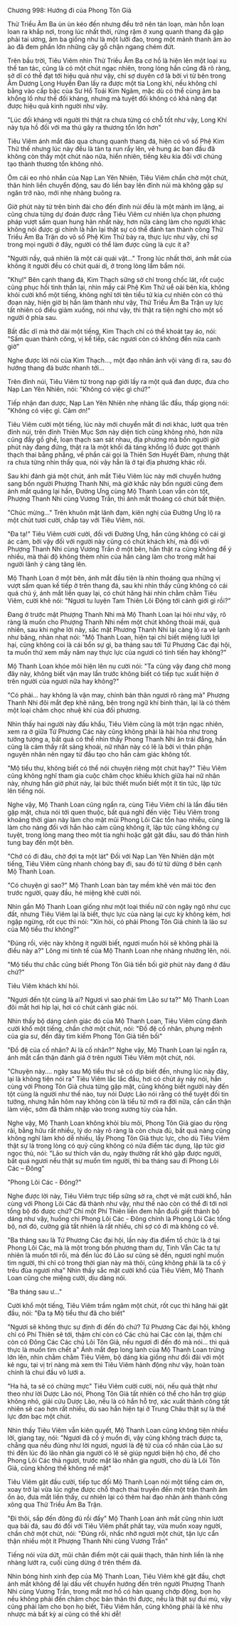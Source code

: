 




Chương 998: Hướng đi của Phong Tôn Giả


Thử Triều Âm Ba ùn ùn kéo đến nhưng đều trở nên tán loạn, màn hỗn loạn loan ra khắp nơi, trong lúc nhất thời, rừng rậm ở xung quanh thang đá gặp phải tai ương, âm ba giống như là một lưỡi đao, trong một mảnh thanh âm ào ào đã đem phần lớn những cây gỗ chặn ngang chém đứt.

Trên bầu trời, Tiêu Viêm nhìn Thử Triều Âm Ba cơ hồ là hiện lên một loại xu thế tan tác, cũng là có một chút ngạc nhiên, trong lòng hắn cũng đã rõ ràng, sở dĩ có thể đạt tới hiệu quả như vậy, chỉ sợ duyên cớ là bởi vì từ bên trong Âm Dương Long Huyền Đan lấy ra được một tia Long khí, nếu không chỉ bằng vào cấp bậc của Sư Hổ Toái Kim Ngâm, mặc dù có thể cùng âm ba khổng lồ như thế đối kháng, nhưng mà tuyệt đối không có khả năng đạt được hiệu quả kinh người như vậy.

"Lúc đối kháng với người thì thật ra chưa từng có chỗ tốt như vậy, Long Khí này tựa hồ đối với ma thú gây ra thương tổn lớn hơn"

Tiêu Viêm ánh mắt đảo qua chung quanh thang đá, hiện có vô số Phệ Kim Thử thế nhưng lúc này đều là tàn tạ run rẩy lên, vẻ hung ác ban đầu đã không còn thấy một chút nào nữa, hiển nhiên, tiếng kêu kia đối với chúng tạo thành thương tổn không nhỏ.

Ôm cái eo nhỏ nhắn của Nạp Lan Yên Nhiên, Tiêu Viêm chần chờ một chút, thân hình liền chuyển động, sau đó liền bay lên đỉnh núi mà không gặp sự ngăn trở nào, mới nhẹ nhàng buông ra.

Giờ phút này từ trên bình đài cho đến đỉnh núi đều là một mảnh im lặng, ai cũng chưa từng dự đoán được rằng Tiêu Viêm cư nhiên lựa chọn phương pháp vượt sấm quan hung hãn nhất này, hơn nữa càng làm cho người khác không nói được gì chính là hắn lại thật sự có thể đánh tan thành công Thử Triều Âm Ba Trận do vô số Phệ Kim Thử bày ra, thực lực như vậy, chỉ sợ trong mọi người ở đây, người có thể làm được cũng là cực ít a?

"Người nầy, quả nhiên là một cái quái vật…" Trong lúc nhất thời, ánh mắt của không ít người đều có chút quái dị, ở trong lòng lẩm bẩm nói.

"Khụ!" Bên cạnh thang đá, Kim Thạch sững sờ chỉ trong chốc lát, rốt cuộc cũng phục hồi tinh thần lại, nhìn mấy cái Phệ Kim Thử uể oải bên kia, không khỏi cười khổ một tiếng, không nghĩ tới tên tiểu tử kia cư nhiên còn có thủ đoạn này, hiện giờ bị hắn làm thành như vậy, Thử Triều Âm Ba Trận uy lực tất nhiên có điều giảm xuống, nói như vậy, thì thật ra tiện nghi cho một số người ở phía sau.

Bất đắc dĩ mà thở dài một tiếng, Kim Thạch chỉ có thể khoát tay áo, nói: "Sấm quan thành công, vị kế tiếp, các ngươi còn có không đến nửa canh giờ"

Nghe được lời nói của Kim Thạch..., một đạo nhân ảnh vội vàng đi ra, sau đó hướng thang đá bước nhanh tới…

Trên đỉnh núi, Tiêu Viêm từ trong nạp giới lấy ra một quả đan dược, đưa cho Nạp Lan Yên Nhiên, nói: "Không có việc gì chứ?"

Tiếp nhận đan dược, Nạp Lan Yên Nhiên nhẹ nhàng lắc đầu, thấp giọng nói: "Không có việc gì. Cảm ơn!"

Tiêu Viêm cười một tiếng, lúc này mới chuyển mắt đi nơi khác, lướt qua trên đỉnh núi, trên đỉnh Thiên Mục Sơn này diện tích cũng không nhỏ, hơn nữa cũng đầy gồ ghề, loạn thạch san sát nhau, địa phương mà bốn người giờ phút này đang đứng, thật ra là một khối đá tảng khổng lồ được gọt thành thạch thai bằng phẳng, về phần cái gọi là Thiên Sơn Huyết Đàm, nhưng thật ra chưa từng nhìn thấy qua, nói vậy hẳn là ở tại địa phương khác rồi.

Sau khi đánh giá một chút, ánh mắt Tiêu Viêm lúc này mới chuyển hướng sang bốn người Phượng Thanh Nhi, mà giờ khắc này bốn người cũng đem ánh mắt quăng lại hắn, Đường Ưng cùng Mộ Thanh Loan vẫn còn tốt, Phượng Thanh Nhi cùng Vương Trần, thì ánh mắt thoáng có chút bất thiện.

"Chúc mừng…" Trên khuôn mặt lãnh đạm, kiên nghị của Đường Ưng lộ ra một chút tươi cười, chắp tay với Tiêu Viêm, nói.

"Đa tạ!" Tiêu Viêm cười cười, đối với Đường Ưng, hắn cũng không có cái gì ác cảm, bởi vậy đối với người này cũng có chút khách khí, mà đối với Phượng Thanh Nhi cùng Vương Trần ở một bên, hắn thật ra cũng không để ý nhiều, mà thái độ không thèm nhìn của hắn càng làm cho trong mắt hai người lãnh ý càng tăng lên.

Mộ Thanh Loan ở một bên, ánh mắt đầu tiên là nhìn thoáng qua những vị vượt sấm quan kế tiếp ở trên thang đá, sau khi nhìn thấy cũng không có cái quá chú ý, ánh mắt liền quay lại, có chút hăng hái nhìn chằm chằm Tiêu Viêm, cười khẽ nói: "Ngươi tu luyện Tam Thiên Lôi Động tới cảnh giới gì rồi?"

Đang ở trước mặt Phượng Thanh Nhi mà Mộ Thanh Loan lại hỏi như vậy, rõ ràng là muốn cho Phượng Thanh Nhi nếm một chút không thoải mái, quả nhiên, sau khi nghe lời này, sắc mặt Phương Thanh Nhi lại càng lộ ra vẻ lạnh như băng, nhàn nhạt nói: "Mộ Thanh Loan, hiện tại chỉ biết miệng lưỡi lợi hại, cũng không coi là cái bổn sự gì, ba tháng sau tới Tứ Phương Các đại hội, ta muốn thử xem mấy năm nay thực lực của ngươi có tinh tiến hay không?"

Mộ Thanh Loan khóe môi hiện lên nụ cười nói: "Ta cũng vậy đang chờ mong đây này, không biết vận may lần trước không biết có tiếp tục xuất hiện ở trên người của ngươi nữa hay không?"

"Có phải... hay không là vận may, chính bản thân ngươi rõ ràng mà" Phượng Thanh Nhi đôi mắt đẹp khẽ nâng, bên trong ngữ khí bình thản, lại là có thêm một loại châm chọc nhuệ khí của đối phương.

Nhìn thấy hai người này đấu khẩu, Tiêu Viêm cũng là một trận ngạc nhiên, xem ra ở giữa Tứ Phương Các này cũng không phải là hài hòa như trong tưởng tượng a, bất quá có thể nhìn thấy Phong Thanh Nhi ăn trái đắng, hắn cũng là cảm thấy rất sảng khoái, nữ nhân này có lẽ là bởi vì thân phận nguyên nhân nên ngay từ đầu tạo cho hắn cảm giác không tốt.

"Mộ tiểu thư, không biết có thể nói chuyện riêng một chút hay?" Tiêu Viêm cũng không nghĩ tham gia cuộc châm chọc khiêu khích giữa hai nữ nhân này, nhưng hắn giờ phút này, lại bức thiết muốn biết một ít tin tức, lập tức lên tiếng nói.

Nghe vậy, Mộ Thanh Loan cũng ngẩn ra, cùng Tiêu Viêm chỉ là lần đầu tiên gặp mặt, chưa nói tới quen thuộc, bất quá nghĩ đến việc Tiêu Viêm trong khoảng thời gian này làm cho mặt mũi Phong Lôi Các tổn hao nhiều, cũng là làm cho nàng đối với hắn hảo cảm cũng không ít, lập tức cũng không cự tuyệt, trong lòng mang theo một tia nghi hoặc gật gật đầu, sau đó thân hình tung bay đến một bên.

"Chớ có đi đâu, chờ đợi ta một lát" Đối với Nạp Lan Yên Nhiên dặn một tiếng, Tiêu Viêm cũng nhanh chóng bay đi, sau đó từ từ dừng ở bên cạnh Mộ Thanh Loan.

"Có chuyện gì sao?" Mộ Thanh Loan bàn tay mềm khẽ vén mái tóc đen trước người, quay đầu, hé miệng khẽ cười nói.

Nhìn gần Mộ Thanh Loan giống như một loại thiếu nữ còn ngây ngô như cục đất, nhưng Tiêu Viêm lại là biết, thực lực của nàng lại cực kỳ không kém, hơi ngập ngừng, rốt cục thì nói: "Xin hỏi, có phải Phong Tôn Giả chính là lão sư của Mộ tiểu thư không?"

"Đúng rồi, việc này không ít người biết, ngươi muốn hỏi sẽ không phải là điều này a?" Lông mi tinh tế của Mộ Thanh Loan nhẹ nhàng nhướng lên, nói.

"Mộ tiểu thư chắc cũng biết Phong Tôn Giả tiền bối giờ phút này đang ở đâu chứ?"

Tiêu Viêm khách khí hỏi.

"Ngươi đến tột cùng là ai? Ngươi vì sao phải tìm Lão sư ta?" Mộ Thanh Loan đôi mắt hơi híp lại, hơi có chút cảnh giác nói.

Nhìn thấy bộ dáng cảnh giác đó của Mộ Thanh Loan, Tiêu Viêm cũng đành cười khổ một tiếng, chần chờ một chút, nói: "Đồ đệ cố nhân, phụng mệnh của gia sư, đến đây tìm kiếm Phong Tôn Giả tiền bối"

"Đồ đệ của cố nhân? Ai là cố nhân?" Nghe vậy, Mộ Thanh Loan lại ngẩn ra, ánh mắt cẩn thận đánh giá ở trên người Tiêu Viêm một chút, nói.

"Chuyện này…. ngày sau Mộ tiểu thư sẽ có dịp biết đến, nhưng lúc này đây, lại là không tiện nói ra" Tiêu Viêm lắc lắc đầu, hơi có chút áy náy nói, hắn cùng với Phong Tôn Giả chưa từng gặp mặt, cũng không biết người này đến tột cùng là người như thế nào, tuy nói Dược Lão nói rằng có thể tuyệt đối tin tưởng, nhưng hắn hôm nay không còn là tiểu tử mới ra đời nữa, cẩn cẩn thận làm việc, sớm đã thâm nhập vào trong xương tủy của hắn.

Nghe vậy, Mộ Thanh Loan không khỏi bĩu môi, Phong Tôn Giả giao du rộng rãi, bằng hữu rất nhiều, lý do này rõ ràng là còn chưa đủ, bất quá nàng cũng không nghĩ làm khó dễ nhiều, lấy Phong Tôn Giả thực lực, cho dù Tiêu Viêm thật sự là trong lòng có quỷ cũng không có nửa điểm tác dụng, lập tức giơ ngọc thủ, nói: "Lão sư thích vân du, ngày thường rất khó gặp được người, bất quá ngươi nếu thật sự muốn tìm người, thì ba tháng sau đi Phong Lôi Các – Đông"

"Phong Lôi Các - Đông?"

Nghe được lời này, Tiêu Viêm trực tiếp sững sờ ra, chợt vẻ mặt cười khổ, hắn cùng với Phong Lôi Các đã thành như vậy, như thế nào còn có thể đi tới nơi tổng bộ đó được chứ? Chỉ một Phí Thiên liền đem hắn đuổi giết thành bộ dáng như vậy, huống chi Phong Lôi Các - Đông chính là Phong Lôi Các tổng bộ, nơi đó, cường giả tất nhiên là rất nhiều, chỉ sợ có đi mà không có về.

"Ba tháng sau là Tứ Phương Các đại hội, lần này địa điểm tổ chức là ở tại Phong Lôi Các, mà là một trong bốn phương tham dự, Tinh Vẫn Các ta tự nhiên là muốn tới rồi, mà đến lúc đó Lão sư cũng sẽ đến, ngươi nghĩ muốn tìm người, thì chỉ có trong thời gian này mà thôi, cũng không phải là ta cố ý trêu đùa ngươi nha" Nhìn thấy sắc mặt cười khổ của Tiêu Viêm, Mộ Thanh Loan cũng che miệng cười, dịu dàng nói.

"Ba tháng sau ư…"

Cười khổ một tiếng, Tiêu Viêm trầm ngâm một chút, rốt cục thì hăng hái gật đầu, nói: "Đa tạ Mộ tiểu thư đã cho biết"

"Ngươi sẽ không thực sự định đi đến đó chứ? Tứ Phương Các đại hội, không chỉ có Phí Thiên sẽ tới, thậm chí còn có Các chủ hai Các còn lại, thậm chí còn có Đông Các Các chủ Lôi Tôn Giả, nếu ngươi đi đến đó mà nói... thì quả thực là muốn tìm chết a" Ánh mắt đẹp long lanh của Mộ Thanh Loan trừng lớn lên, nhìn chằm chằm Tiêu Viêm, bộ dáng kia giống như đối đãi với một kẻ ngu, tại vị trí nàng mà xem thì Tiêu Viêm hành động như vậy, hoàn toàn chính là chui đầu vô lưới a.

"Ha hả, ta sẽ có chừng mực" Tiêu Viêm cười cười, nói, nếu quả thật như theo như lời Dược Lão nói, Phong Tôn Giả tất nhiên có thể cho hắn trợ giúp không nhỏ, giải cứu Dược Lão, nếu là có hắn hỗ trợ, xác xuất thành công tất nhiên sẽ cao hơn rất nhiều, dù sao hắn hiện tại ở Trung Châu thật sự là thế lực đơn bạc một chút.

Nhìn thấy Tiêu Viêm vẫn kiên quyết, Mộ Thanh Loan cũng không tiện nhiều lời, giang tay, nói: "Ngươi đã cố ý muốn đi, vậy cũng không trách được ta, chẳng qua nếu đúng như lời ngươi, ngươi là đệ tử của cố nhân của Lão sư thì đến lúc đó lão nhân gia người có lẽ sẽ giúp ngươi biện hộ cho, để cho Phong Lôi Các thả ngươi, trước mặt lão nhân gia người, cho dù là Lôi Tôn Giả, cũng không thể không nể mặt"

Tiêu Viêm gật đầu cười, tiếp tục đối Mộ Thanh Loan nói một tiếng cám ơn, xoay trở lại vừa lúc nghe được chỗ thạch thai truyền đến một trận thanh âm ồn ào, đưa mắt liền thấy, cư nhiên lại có thêm hai đạo nhân ảnh thành công xông qua Thử Triều Âm Ba Trận.

"Đi thôi, sắp đến đông đủ rồi đấy" Mộ Thanh Loan ánh mắt cũng nhìn lướt qua bãi đá, sau đó đối với Tiêu Viêm phất phất tay, vừa muốn xoay người, chần chờ một chút, nói: "Đúng rồi, nhắc nhở ngươi một chút, tận lực cẩn thận nhiều một ít Phượng Thanh Nhi cùng Vương Trần"

Tiếng nói vừa dứt, mũi chân điểm một cái quái thạch, thân hình liền là nhẹ nhàng lướt ra, cuối cùng dừng ở trên thềm đá.

Nhìn bóng hình xinh đẹp của Mộ Thanh Loan, Tiêu Viêm khẽ gật đầu, chợt ánh mắt không để lại dấu vết chuyển hướng đến trên người Phượng Thanh Nhi cùng Vương Trần, trong mắt mơ hồ có hàn quang chớp động, bọn họ nếu không phải đến châm chọc bản thân thì được, nếu là thật sự đui mù, vậy cũng phải làm cho bọn họ biết, Tiêu Viêm hắn, cũng không phải là kẻ nhu nhược mà bất kỳ ai cũng có thể khi dễ!




